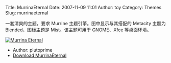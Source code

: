 Title: MurrinaEternal
Date: 2007-11-09 11:01
Author: toy
Category: Themes
Slug: murrinaeternal

一套清爽的主题，要求 Murrine 主题引擎。图中显示与其搭配的 Metacity
主题为 Blended，图标主题是 Mist。该主题可用于 GNOME、Xfce 等桌面环境。

[![Murrina
Eternal](http://i.linuxtoy.org/i/2007/11/murrina-eternal-thumb.jpg)](http://i.linuxtoy.org/i/2007/11/murrina-eternal.jpg)

- Author: plutoprime  
- [Download
MurrinaEternal](http://www.gnome-look.org/content/show.php/MurrinaEternal?content=69390)
